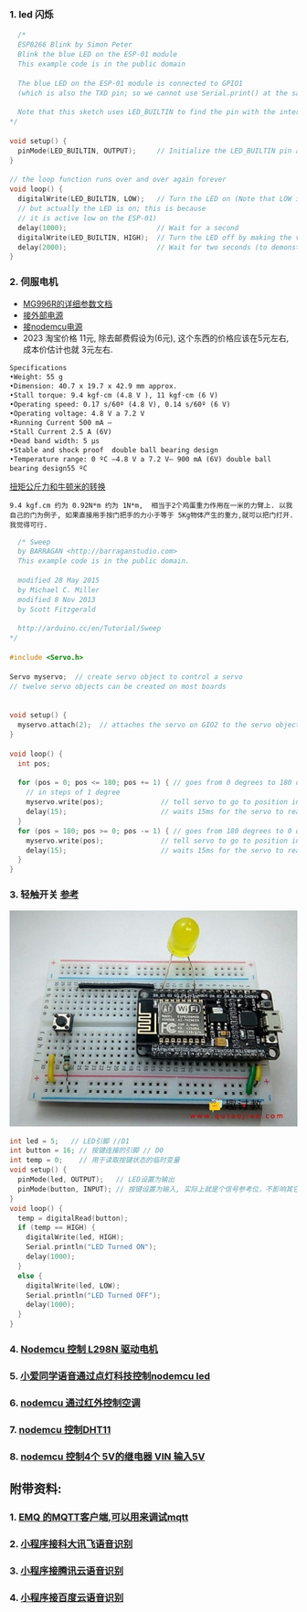 
### 1. led 闪烁
```c++
  /*
  ESP8266 Blink by Simon Peter
  Blink the blue LED on the ESP-01 module
  This example code is in the public domain

  The blue LED on the ESP-01 module is connected to GPIO1
  (which is also the TXD pin; so we cannot use Serial.print() at the same time)

  Note that this sketch uses LED_BUILTIN to find the pin with the internal LED
*/

void setup() {
  pinMode(LED_BUILTIN, OUTPUT);     // Initialize the LED_BUILTIN pin as an output
}

// the loop function runs over and over again forever
void loop() {
  digitalWrite(LED_BUILTIN, LOW);   // Turn the LED on (Note that LOW is the voltage level
  // but actually the LED is on; this is because
  // it is active low on the ESP-01)
  delay(1000);                      // Wait for a second
  digitalWrite(LED_BUILTIN, HIGH);  // Turn the LED off by making the voltage HIGH
  delay(2000);                      // Wait for two seconds (to demonstrate the active low LED)
}
```

### 2. 伺服电机 
- [MG996R的详细参数文档](https://pdf1.alldatasheet.com/datasheet-pdf/view/1131873/ETC2/MG996R.html)
- [接外部电源](https://blog.csdn.net/LUqingyaun/article/details/88600573)
-  [接nodemcu电源](https://github.com/C1499/MiKa/blob/master/esp8266/README.md)
-  2023 淘宝价格 11元, 除去邮费假设为(6元), 这个东西的价格应该在5元左右, 成本价估计也就 3元左右.
```
Specifications 
•Weight: 55 g 
•Dimension: 40.7 x 19.7 x 42.9 mm approx. 
•Stall torque: 9.4 kgf·cm (4.8 V ), 11 kgf·cm (6 V) 
•Operating speed: 0.17 s/60º (4.8 V), 0.14 s/60º (6 V)  
•Operating voltage: 4.8 V a 7.2 V
•Running Current 500 mA –
•Stall Current 2.5 A (6V) 
•Dead band width: 5 μs 
•Stable and shock proof  double ball bearing design
•Temperature range: 0 ºC –4.8 V a 7.2 V– 900 mA (6V) double ball bearing design55 ºC
```

[扭矩公斤力和牛顿米的转换](https://www.justintools.com/unit-conversion/torque.php?k1=kilogram-force-centimeters&k2=newton-meters)
```
9.4 kgf.cm 约为 0.92N*m 约为 1N*m,  相当于2个鸡蛋重力作用在一米的力臂上. 以我自己的门为例子, 如果直接用手按门把手的力小于等于 5Kg物体产生的重力,就可以把门打开.我觉得可行.
```
```c++
  /* Sweep
  by BARRAGAN <http://barraganstudio.com>
  This example code is in the public domain.

  modified 28 May 2015
  by Michael C. Miller
  modified 8 Nov 2013
  by Scott Fitzgerald

  http://arduino.cc/en/Tutorial/Sweep
*/

#include <Servo.h>

Servo myservo;  // create servo object to control a servo
// twelve servo objects can be created on most boards


void setup() {
  myservo.attach(2);  // attaches the servo on GIO2 to the servo object
}

void loop() {
  int pos;

  for (pos = 0; pos <= 180; pos += 1) { // goes from 0 degrees to 180 degrees
    // in steps of 1 degree
    myservo.write(pos);              // tell servo to go to position in variable 'pos'
    delay(15);                       // waits 15ms for the servo to reach the position
  }
  for (pos = 180; pos >= 0; pos -= 1) { // goes from 180 degrees to 0 degrees
    myservo.write(pos);              // tell servo to go to position in variable 'pos'
    delay(15);                       // waits 15ms for the servo to reach the position
  }
}

```

### 3. 轻触开关 [参考](https://www.qutaojiao.com/229.html)
![pushbutton](button_test.png)
```c++
int led = 5;   // LED引脚 //D1
int button = 16; // 按键连接的引脚 // D0
int temp = 0;    // 用于读取按键状态的临时变量
void setup() {
  pinMode(led, OUTPUT);   // LED设置为输出
  pinMode(button, INPUT); // 按键设置为输入, 实际上就是个信号参考位，不影响其它引脚。仅仅是一个内存标志。
}
void loop() {
  temp = digitalRead(button);
  if (temp == HIGH) {
    digitalWrite(led, HIGH);
    Serial.println("LED Turned ON");
    delay(1000);
  }
  else {
    digitalWrite(led, LOW);
    Serial.println("LED Turned OFF");
    delay(1000);
  }
}
```

### 4. [Nodemcu 控制 L298N 驱动电机](https://blog.csdn.net/qq_44419932/article/details/115905686)

### 5. [小爱同学语音通过点灯科技控制nodemcu led](https://www.kidscoding8.com/118686.html)

### 6. [nodemcu 通过红外控制空调](https://www.yiboard.com/thread-1544-1-1.html)

### 7. [nodemcu 控制DHT11](https://blog.51cto.com/u_15440897/4672869)

### 8. [nodemcu 控制4个 5V的继电器 VIN 输入5V](https://www.elecfans.com/d/1856924.html)

## 附带资料:
### 1. [EMQ 的MQTT客户端,可以用来调试mqtt](https://www.emqx.com/en/blog/esp8266-connects-to-the-public-mqtt-broker)
### 2. [小程序接科大讯飞语音识别](https://developers.weixin.qq.com/community/develop/article/doc/000ac6470783008cc7fd577525bc13)
### 3. [小程序接腾讯云语音识别](https://blog.csdn.net/m0_46846526/article/details/123719767)
### 4. [小程序接百度云语音识别](https://blog.csdn.net/sdfjasad/article/details/114148713)
